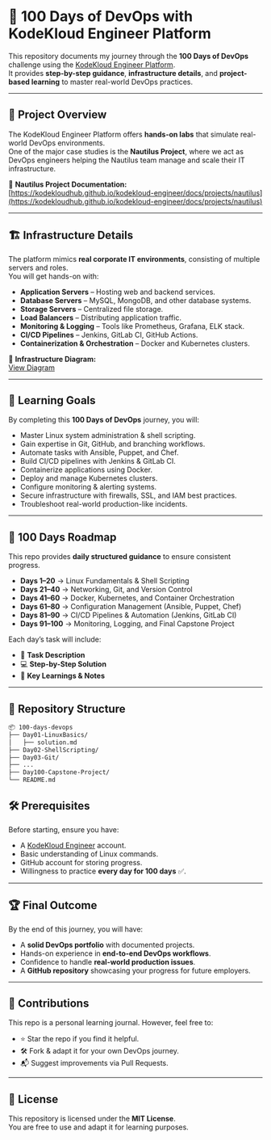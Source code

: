 # 🚀 100 Days of DevOps with KodeKloud Engineer Platform

This repository documents my journey through the **100 Days of DevOps** challenge using the [KodeKloud Engineer Platform](https://kodekloudhub.github.io/kodekloud-engineer/).  
It provides **step-by-step guidance**, **infrastructure details**, and **project-based learning** to master real-world DevOps practices.

---

## 📌 Project Overview

The KodeKloud Engineer Platform offers **hands-on labs** that simulate real-world DevOps environments.  
One of the major case studies is the **Nautilus Project**, where we act as DevOps engineers helping the Nautilus team manage and scale their IT infrastructure.

🔗 **Nautilus Project Documentation:**  
[https://kodekloudhub.github.io/kodekloud-engineer/docs/projects/nautilus](https://kodekloudhub.github.io/kodekloud-engineer/docs/projects/nautilus)

---

## 🏗️ Infrastructure Details

The platform mimics **real corporate IT environments**, consisting of multiple servers and roles.  
You will get hands-on with:

- **Application Servers** – Hosting web and backend services.
- **Database Servers** – MySQL, MongoDB, and other database systems.
- **Storage Servers** – Centralized file storage.
- **Load Balancers** – Distributing application traffic.
- **Monitoring & Logging** – Tools like Prometheus, Grafana, ELK stack.
- **CI/CD Pipelines** – Jenkins, GitLab CI, GitHub Actions.
- **Containerization & Orchestration** – Docker and Kubernetes clusters.

🔗 **Infrastructure Diagram:**  
[View Diagram](https://lucid.app/lucidchart/58e22de2-c446-4b49-ae0f-db79a3318e97/view?page=0_0#)

---

## 🎯 Learning Goals

By completing this **100 Days of DevOps** journey, you will:

- Master Linux system administration & shell scripting.
- Gain expertise in Git, GitHub, and branching workflows.
- Automate tasks with Ansible, Puppet, and Chef.
- Build CI/CD pipelines with Jenkins & GitLab CI.
- Containerize applications using Docker.
- Deploy and manage Kubernetes clusters.
- Configure monitoring & alerting systems.
- Secure infrastructure with firewalls, SSL, and IAM best practices.
- Troubleshoot real-world production-like incidents.

---

## 📅 100 Days Roadmap

This repo provides **daily structured guidance** to ensure consistent progress.

- **Days 1–20** → Linux Fundamentals & Shell Scripting
- **Days 21–40** → Networking, Git, and Version Control
- **Days 41–60** → Docker, Kubernetes, and Container Orchestration
- **Days 61–80** → Configuration Management (Ansible, Puppet, Chef)
- **Days 81–90** → CI/CD Pipelines & Automation (Jenkins, GitLab CI)
- **Days 91–100** → Monitoring, Logging, and Final Capstone Project

Each day’s task will include:

- 📖 **Task Description**
- 💻 **Step-by-Step Solution**
- 📝 **Key Learnings & Notes**

---

## 📂 Repository Structure

```bash
📦 100-days-devops
├── Day01-LinuxBasics/
│   ├── solution.md
├── Day02-ShellScripting/
├── Day03-Git/
├── ...
├── Day100-Capstone-Project/
└── README.md
```

## 🛠️ Prerequisites

Before starting, ensure you have:

- A [KodeKloud Engineer](https://kodekloud.com/) account.
- Basic understanding of Linux commands.
- GitHub account for storing progress.
- Willingness to practice **every day for 100 days** ✅.

---

## 🏆 Final Outcome

By the end of this journey, you will have:

- A **solid DevOps portfolio** with documented projects.
- Hands-on experience in **end-to-end DevOps workflows**.
- Confidence to handle **real-world production issues**.
- A **GitHub repository** showcasing your progress for future employers.

---

## 🤝 Contributions

This repo is a personal learning journal. However, feel free to:

- ⭐ Star the repo if you find it helpful.
- 🛠️ Fork & adapt it for your own DevOps journey.
- 📬 Suggest improvements via Pull Requests.

---

## 📜 License

This repository is licensed under the **MIT License**.  
You are free to use and adapt it for learning purposes.
